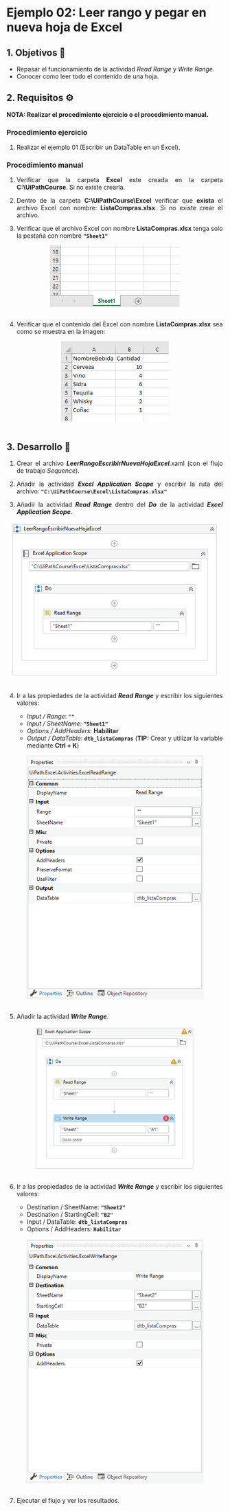 # Ejemplo 02: Leer rango y pegar en nueva hoja de Excel

<div style="text-align: justify;">

## 1. Objetivos :dart:

- Repasar el funcionamiento de la actividad *Read Range* y *Write Range*.
- Conocer como leer todo el contenido de una hoja.

## 2. Requisitos :gear:

**NOTA: Realizar el procedimiento ejercicio o el procedimiento manual.**

### Procedimiento ejercicio

1. Realizar el ejemplo 01 (Escribir un DataTable en un Excel).

### Procedimiento manual

1. Verificar que la carpeta **Excel** este creada en la carpeta **C:\UiPathCourse**. Si no existe crearla.

2. Dentro de la carpeta **C:\UiPathCourse\Excel** verificar que **exista** el archivo Excel con nombre: **ListaCompras.xlsx**. Si no existe crear el archivo.

3. Verificar que el archivo Excel con nombre **ListaCompras.xlsx** tenga solo la pestaña con nombre **`"Sheet1"`**

<div align="center">
<img src="assets/image0.03.png" align="center">
</div>
<br>

4. Verificar que el contenido del Excel con nombre **ListaCompras.xlsx** sea como se muestra en la imagen:

<div align="center">
<img src="assets/image0.04.png" align="center">
</div>
<br>

## 3. Desarrollo :hammer:

1. Crear el archivo ***LeerRangoEscribirNuevaHojaExcel***.xaml (con el flujo de trabajo *Sequence*).

2. Añadir la actividad ***Excel Application Scope*** y escribir la ruta del archivo: **`"C:\UiPathCourse\Excel\ListaCompras.xlsx"`**

3. Añadir la actividad ***Read Range*** dentro del ***Do*** de la actividad ***Excel Application Scope***. 

<div align="center">
<img src="assets/image03.png" align="center">
</div>
<br>

4. Ir a las propiedades de la actividad ***Read Range*** y escribir los siguientes valores:

    - *Input / Range*: **`""`**
    - *Input / SheetName*: **`"Sheet1"`**
    - *Options / AddHeaders*: **Habilitar**
    - *Output / DataTable*: **`dtb_listaCompras`** (**TIP:** Crear y utilizar la variable mediante **Ctrl + K**)

<div align="center">
<img src="assets/image04.png" align="center">
</div>
<br>

5. Añadir la actividad ***Write Range***.

<div align="center">
<img src="assets/image05.png" align="center">
</div>
<br>

6. Ir a las propiedades de la actividad ***Write Range*** y escribir los siguientes valores:

    - Destination / SheetName: **`"Sheet2"`**
    - Destination / StartingCell: **`"B2"`**
    - Input / DataTable: **`dtb_listaCompras`**
    - Options / AddHeaders: **`Habilitar`**

<div align="center">
<img src="assets/image06.png" align="center">
</div>
<br>

7. Ejecutar el flujo y ver los resultados.

</div>